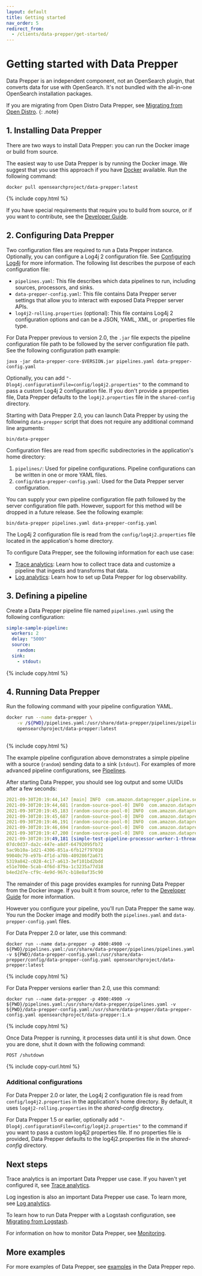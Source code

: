 ```yaml
---
layout: default
title: Getting started
nav_order: 5
redirect_from:
  - /clients/data-prepper/get-started/
---
```


# Getting started with Data Prepper

Data Prepper is an independent component, not an OpenSearch plugin, that converts data for use with OpenSearch. It's not bundled with the all-in-one OpenSearch installation packages.

If you are migrating from Open Distro Data Prepper, see [Migrating from Open Distro]({{site.url}}{{site.baseurl}}/data-prepper/migrate-open-distro/). 
{: .note}

## 1. Installing Data Prepper

There are two ways to install Data Prepper: you can run the Docker image or build from source.

The easiest way to use Data Prepper is by running the Docker image. We suggest that you use this approach if you have [Docker](https://www.docker.com) available. Run the following command:  

```
docker pull opensearchproject/data-prepper:latest
```
{% include copy.html %}

If you have special requirements that require you to build from source, or if you want to contribute, see the [Developer Guide](https://github.com/opensearch-project/data-prepper/blob/main/docs/developer_guide.md).

## 2. Configuring Data Prepper

Two configuration files are required to run a Data Prepper instance. Optionally, you can configure a Log4j 2 configuration file. See [Configuring Log4j]({{site.url}}{{site.baseurl}}/data-prepper/managing-data-prepper/configuring-log4j/) for more information. The following list describes the purpose of each configuration file:

* `pipelines.yaml`: This file describes which data pipelines to run, including sources, processors, and sinks. 
* `data-prepper-config.yaml`: This file contains Data Prepper server settings that allow you to interact with exposed Data Prepper server APIs. 
* `log4j2-rolling.properties` (optional): This file contains Log4j 2 configuration options and can be a JSON, YAML, XML, or .properties file type. 

For Data Prepper previous to version 2.0, the `.jar` file expects the pipeline configuration file path to be followed by the server configuration file path. See the following configuration path example:

```
java -jar data-prepper-core-$VERSION.jar pipelines.yaml data-prepper-config.yaml
```

Optionally, you can add `"-Dlog4j.configurationFile=config/log4j2.properties"` to the command to pass a custom Log4j 2 configuration file. If you don't provide a properties file, Data Prepper defaults to the `log4j2.properties` file in the `shared-config` directory.


Starting with Data Prepper 2.0, you can launch Data Prepper by using the following `data-prepper` script that does not require any additional command line arguments:

```
bin/data-prepper
```

Configuration files are read from specific subdirectories in the application's home directory:
1. `pipelines/`: Used for pipeline configurations. Pipeline configurations can be written in one or more YAML files.
2. `config/data-prepper-config.yaml`: Used for the Data Prepper server configuration.

You can supply your own pipeline configuration file path followed by the server configuration file path. However, support for this method will be dropped in a future release. See the following example:
```
bin/data-prepper pipelines.yaml data-prepper-config.yaml
```

The Log4j 2 configuration file is read from the `config/log4j2.properties` file located in the application's home directory.

To configure Data Prepper, see the following information for each use case: 

* [Trace analytics]({{site.url}}{{site.baseurl}}/data-prepper/common-use-cases/trace-analytics/): Learn how to collect trace data and customize a pipeline that ingests and transforms that data. 
* [Log analytics]({{site.url}}{{site.baseurl}}/data-prepper/common-use-cases/log-analytics/): Learn how to set up Data Prepper for log observability.

## 3. Defining a pipeline

Create a Data Prepper pipeline file named `pipelines.yaml` using the following configuration:

```yml
simple-sample-pipeline:
  workers: 2
  delay: "5000"
  source:
    random:
  sink:
    - stdout:
```
{% include copy.html %}

## 4. Running Data Prepper

Run the following command with your pipeline configuration YAML.

```bash
docker run --name data-prepper \
    -v /${PWD}/pipelines.yaml:/usr/share/data-prepper/pipelines/pipelines.yaml \
    opensearchproject/data-prepper:latest
    
```
{% include copy.html %}

The example pipeline configuration above demonstrates a simple pipeline with a source (`random`) sending data to a sink (`stdout`). For examples of more advanced pipeline configurations, see [Pipelines]({{site.url}}{{site.baseurl}}/clients/data-prepper/pipelines/).

After starting Data Prepper, you should see log output and some UUIDs after a few seconds:

```yml
2021-09-30T20:19:44,147 [main] INFO  com.amazon.dataprepper.pipeline.server.DataPrepperServer - Data Prepper server running at :4900
2021-09-30T20:19:44,681 [random-source-pool-0] INFO  com.amazon.dataprepper.plugins.source.RandomStringSource - Writing to buffer
2021-09-30T20:19:45,183 [random-source-pool-0] INFO  com.amazon.dataprepper.plugins.source.RandomStringSource - Writing to buffer
2021-09-30T20:19:45,687 [random-source-pool-0] INFO  com.amazon.dataprepper.plugins.source.RandomStringSource - Writing to buffer
2021-09-30T20:19:46,191 [random-source-pool-0] INFO  com.amazon.dataprepper.plugins.source.RandomStringSource - Writing to buffer
2021-09-30T20:19:46,694 [random-source-pool-0] INFO  com.amazon.dataprepper.plugins.source.RandomStringSource - Writing to buffer
2021-09-30T20:19:47,200 [random-source-pool-0] INFO  com.amazon.dataprepper.plugins.source.RandomStringSource - Writing to buffer
2021-09-30T20:19:49,181 [simple-test-pipeline-processor-worker-1-thread-1] INFO  com.amazon.dataprepper.pipeline.ProcessWorker -  simple-test-pipeline Worker: Processing 6 records from buffer
07dc0d37-da2c-447e-a8df-64792095fb72
5ac9b10a-1d21-4306-851a-6fb12f797010
99040c79-e97b-4f1d-a70b-409286f2a671
5319a842-c028-4c17-a613-3ef101bd2bdd
e51e700e-5cab-4f6d-879a-1c3235a77d18
b4ed2d7e-cf9c-4e9d-967c-b18e8af35c90
```
The remainder of this page provides examples for running Data Prepper from the Docker image. If you
built it from source, refer to the [Developer Guide](https://github.com/opensearch-project/data-prepper/blob/main/docs/developer_guide.md) for more information.

However you configure your pipeline, you'll run Data Prepper the same way. You run the Docker
image and modify both the `pipelines.yaml` and `data-prepper-config.yaml` files.

For Data Prepper 2.0 or later, use this command:

```
docker run --name data-prepper -p 4900:4900 -v ${PWD}/pipelines.yaml:/usr/share/data-prepper/pipelines/pipelines.yaml -v ${PWD}/data-prepper-config.yaml:/usr/share/data-prepper/config/data-prepper-config.yaml opensearchproject/data-prepper:latest
```
{% include copy.html %}

For Data Prepper versions earlier than 2.0, use this command:

```
docker run --name data-prepper -p 4900:4900 -v ${PWD}/pipelines.yaml:/usr/share/data-prepper/pipelines.yaml -v ${PWD}/data-prepper-config.yaml:/usr/share/data-prepper/data-prepper-config.yaml opensearchproject/data-prepper:1.x
```
{% include copy.html %}

Once Data Prepper is running, it processes data until it is shut down. Once you are done, shut it down with the following command:

```
POST /shutdown
```
{% include copy-curl.html %}

### Additional configurations

For Data Prepper 2.0 or later, the Log4j 2 configuration file is read from `config/log4j2.properties` in the application's home directory. By default, it uses `log4j2-rolling.properties` in the *shared-config* directory.

For Data Prepper 1.5 or earlier, optionally add `"-Dlog4j.configurationFile=config/log4j2.properties"` to the command if you want to pass a custom log4j2 properties file. If no properties file is provided, Data Prepper defaults to the log4j2.properties file in the *shared-config* directory.

## Next steps

Trace analytics is an important Data Prepper use case. If you haven't yet configured it, see [Trace analytics]({{site.url}}{{site.baseurl}}/data-prepper/common-use-cases/trace-analytics/).

Log ingestion is also an important Data Prepper use case. To learn more, see [Log analytics]({{site.url}}{{site.baseurl}}/data-prepper/common-use-cases/log-analytics/).

To learn how to run Data Prepper with a Logstash configuration, see [Migrating from Logstash]({{site.url}}{{site.baseurl}}/data-prepper/migrating-from-logstash-data-prepper/).

For information on how to monitor Data Prepper, see [Monitoring]({{site.url}}{{site.baseurl}}/data-prepper/managing-data-prepper/monitoring/).

## More examples

For more examples of Data Prepper, see [examples](https://github.com/opensearch-project/data-prepper/tree/main/examples/) in the Data Prepper repo. 
